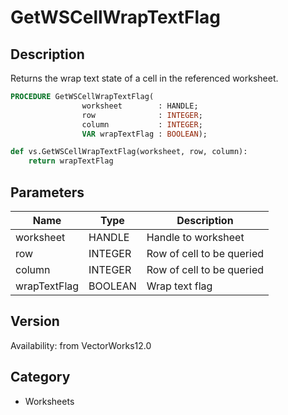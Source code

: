 # GetWSCellWrapTextFlag

## Description
Returns the wrap text state of a cell in the referenced worksheet.

```pascal
PROCEDURE GetWSCellWrapTextFlag(
				worksheet        : HANDLE;
				row              : INTEGER;
				column           : INTEGER;
				VAR wrapTextFlag : BOOLEAN);
```

```python
def vs.GetWSCellWrapTextFlag(worksheet, row, column):
    return wrapTextFlag
```

## Parameters
|Name|Type|Description|
|---|---|---|
|worksheet|HANDLE|Handle to worksheet|
|row|INTEGER|Row of cell to be queried|
|column|INTEGER|Row of cell to be queried|
|wrapTextFlag|BOOLEAN|Wrap text flag|

## Version
Availability: from VectorWorks12.0

## Category
* Worksheets

